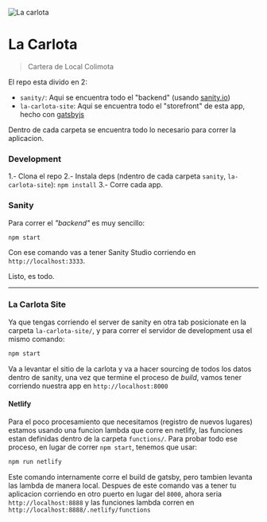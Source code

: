 ![La carlota](./la-carlota-site/public/favicon.png)

# La Carlota
> Cartera de Local Colimota


El repo esta divido en 2:

* `sanity/`: Aqui se encuentra todo el "backend" (usando [sanity.io](https://www.sanity.io))
* `la-carlota-site`: Aqui se encuentra todo el "storefront" de esta app, hecho con [gatsbyjs](https://www.gatsbyjs.com)

Dentro de cada carpeta se encuentra todo lo necesario para correr la aplicacion.

### Development

1.- Clona el repo
2.- Instala deps (ndentro de cada carpeta `sanity`, `la-carlota-site`): `npm install`
3.- Corre cada app.


### Sanity

Para correr el _"backend"_ es muy sencillo:

```bash
npm start
```

Con ese comando vas a tener Sanity Studio corriendo en `http://localhost:3333`.

Listo, es todo.

----

### La Carlota Site

Ya que tengas corriendo el server de sanity en otra tab posicionate en la carpeta `la-carlota-site/`, y para correr el servidor de development usa el mismo comando:

```bash
npm start
```

Va a levantar el sitio de la carlota y va a hacer sourcing de todos los datos dentro de sanity, una vez que termine el proceso de _build_, vamos tener corriendo nuestra app en `http://localhost:8000`

#### Netlify

Para el poco procesamiento que necesitamos (registro de nuevos lugares) estamos usando una funcion lambda que corre en netlify, las funciones estan definidas dentro de la carpeta `functions/`. Para probar todo ese proceso, en lugar de correr `npm start`, tenemos que usar:

```bash
npm run netlify
```

Este comando internamente corre el build de gatsby, pero tambien levanta las lambda de manera local. Despues de este comando vas a tener tu aplicacion corriendo en otro puerto en lugar del `8000`, ahora seria `http://localhost:8888` y las funciones lambda corren en `http://localhost:8888/.netlify/functions`
